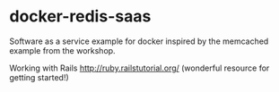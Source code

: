 docker-redis-saas
=================

Software as a service example for docker inspired by the memcached example from the workshop.

Working with Rails
http://ruby.railstutorial.org/ (wonderful resource for getting started!)


